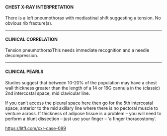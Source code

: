 #### CHEST X-RAY INTERPRETATION

There is a left pneumothorax with mediastinal shift suggesting a tension. No obvious rib fracture(s).

---------------
#### CLINICAL CORRELATION

Tension pneumothoraxThis needs immediate recognition and a needle decompression.

---------------
#### CLINICAL PEARLS

Studies suggest that between 10-20% of the population may have a chest wall thickness greater than the length of a 14 or 16G cannula in the (classic) 2nd intercostal space, mid clavicular line.

If you can’t access the pleural space here then go for the 5th intercostal space, anterior to the mid axillary line where there is no pectoral muscle to venture across. If thickness of adipose tissue is a problem – you will need to perform a blunt dissection – just use your finger – ‘a finger thoracostomy’.


<https://litfl.com/cxr-case-099>